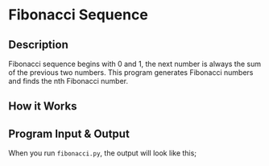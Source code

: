 # Fibonacci Sequence

## Description

Fibonacci sequence begins with 0 and 1, the next number is always the sum of the previous two numbers. This program generates Fibonacci numbers and finds the nth Fibonacci number.

## How it Works

## Program Input & Output

When you run `fibonacci.py`, the output will look like this;

```
```
